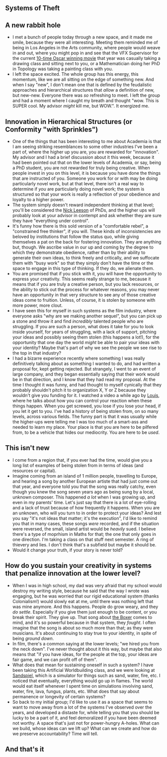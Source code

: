 ## Systems of Theft

## A new rabbit hole
- I met a bunch of people today through a new space, and it made me smile, because they were all interesting.
Meeting them reminded me of being in Los Angeles in the Arts community, where people would weave in and out, where you
might pop in and see that the VFX Supervisor for the current [10-time Oscar winning movie](https://en.wikipedia.org/wiki/Life_of_Pi_(film)) that year was casually taking 
a drawing class and sitting next to you, or a Mathematician doing her PhD in Topology was taking a painting class with you.
- I left the space excited. The whole group has this energy, this momentum, like we are all sitting on the edge of something new. 
And when I say "new", I don't mean one that is defined by the feudalistic approaches and hierarchical structures that *allow* a definition of new, but new-new.
Everyone there was *so* refreshing to meet. I left the group and had a moment where I caught my breath and thought "wow. This is SUPER cool. My advisor *might* 
kill me, but WOW.". It energized me. 

## Innovation in Hierarchical Structures (or Conformity "with Sprinkles")
- One of the things that has been interesting to me about Academia is that I am seeing striking resemblances to some other industries I've been a part of,
where the higher up you are, you are rewarded for "innovation". My advisor and I had a brief discussion about it this week, because it had been pointed out that
on the lower levels of Academia, or say, being a PhD student, you are not rewarded for truly being creative. When people invest in you on this level, it is because
you have done the things that are instructed of you. Someone you work for or with may be doing particularly novel work, but at that level, there isn't a real way
to determine if *you* are particularly doing novel work; the system is structured so that your work is really a reflection of your obedience and loyalty to a higher
power. 
- The system simply doesn't reward independent thinking at that level; you'll be considered the [Nick Leeson](https://en.wikipedia.org/wiki/Nick_Leeson) of PhDs, and the higher ups will probably look at your
advisor in contempt and ask whether they are sure they have "everything under control".
- It's funny how there is this sold version of a "comfortable rebel", a "constrained free thinker", if you will. These kinds of inconsistencies are beloved by
institutions that follow the status quo, while giving themselves a pat on the back for fostering innovation. They are anything but, though. We ascribe value in our up and coming by the degree to which they demonstrate obedience, rather than by their ability to generate their own ideas, to think freely and critically, and we suffocate them with "busy work" so that they simply
don't have the time or the space to engage in this type of thinking. If they do, we alienate them.
- You are promised that if you stick with it, you will have the opportunity to express your creativity. This seems really strange to me, because it means that if
you are truly a creative person, but you lack resources, or the ability to stick out the process for whatever reasons, you may never have an opportunity in that
very structure to see any of those creative ideas come to fruition. Unless, of course, it is stolen by someone with more power, more clout. 
- I have seen this for myself in such systems as the film industry, where everyone asks "why are we making another sequel", but you can pick up a stone and throw
it and find *incredibly* talented people who are struggling. If you are such a person, what does it take for you to look inside yourself, for years of struggling,
with a lack of support, pitching your ideas and possibly seeing them stolen (this happens a lot!), for the opportunity that one day the world *might* be able 
to pair your ideas with your identity? Maybe that's part of why we see the people we see rise to the top in that industry? 
- I had a bizarre experience recently where something I was really definitively talking about as something I wanted to do, and had written a proposal for, kept
getting rejected. But strangely, I went to an event of large company, and they began essentially saying that their work would be in that direction, and 
I know that they had read my proposal. At the time I thought it was funny, and had thought to myself cynically that they probably shouldn't pitch it to organization 
X, Y or Z because they wouldn't give you funding for it. I watched
a video a while ago by [Louis](https://www.youtube.com/watch?v=i6fGOXWO0w4&t=1s), where he talks about how you can control your reaction when these things happen. When you get screwed, you lose if you lose
your head, if you let it get to you. I've had a history of being stolen from, on so many levels, across various fields. The funny part is that it was usually while
the higher-ups were telling me I was too much of a smart-ass and needed to learn my place. Your place is that you are here to be pilfered from, to be a vehicle 
that hides our mediocrity. You are here to be *used*.

## This isn't new
- I come from a region that, if you ever had the time, would give you a long list of examples of being stolen from in terms of ideas (and resources or capital). 
- Imagine coming from an island of 1 million people, travelling to Europe, and hearing a song by another European artiste that had just come out that year,
and everyone told you that the song was really catchy, even though you knew the song seven years ago as being sung by a local, unknown composer. This happened
*a lot* when I was growing up, and even in my parents' time. Let's just say that there is a lot of eye-rolling and a lack of trust because of how frequently
it happens. When you are an unknown, who will you turn to in order to protect your ideas? And lest you say "it's not ideas that matter; it's the execution",
I'd like to remind you that in many cases, these songs *were* recorded, and if the situation were reversed, the small, island artist would be *heavily* sued.
I believe there's a type of moprhism in Maths for that; the one that only goes in one direction. I'm taking a class on that stuff next semester. A ring of thievery
and lies. I don't think that's a subfield but maybe it should be.
- Would it change your truth, if your story is never told?

## How do you sustain your creativity in systems that penalize innovation at the lower level?
- When I was in high school, my dad was very afraid that my school would destroy my writing style, because he said that the way I wrote was engaging, but he was worried that our rigid educational system (thanks Colonialism!) would slowly eat at me, until there was nothing left that was mine anymore. And this happens. People
do grow weary, and they *do settle*. Especially if you give them just enough to be content, or you break their spirit. They give up. That song about [the Boxer](https://en.wikipedia.org/wiki/The_Boxer) comes
to mind, and it's so powerful because in that system, they *fought*. I often imagine that the song is about so much more than that; as they were musicians. It's 
about continuing to stay true to your identity, in spite of being *ground down*.
- In film, there's a common saying at the lower levels; "we hired you from the neck down". I've never thought about it this way, but maybe that also means that 
"if you have ideas, for the people at the top, your ideas are fair game, and we can profit off of them". 
- What does that mean for sustaining oneself in such a system? I have been taking this Artificial Worldbuilding class, and we were looking at [Sandspiel](https://sandspiel.club/#),
which is a simulator for things such as sand, water, fire, etc. I noticed that eventually, everything would go up in flames. The world would eat itself whenever I
spent time on simulations involving sand, water, fire, lava, fungus, plants, etc. What does that say about permanence or longevity of certain systems?
- So back to my initial group; I'd like to use it as a space that seems to want to move away from a lot of the systems I've observed over the years, and developed
a distaste for, while telling you that you should be lucky to be a part of it, and feel demoralized if you have been deemed not worthy. A space that's just not
for power-hungry A-holes. What can we build, whose ideas can we lift up? What can we create and how do we preserve accountability? Time will tell.

## And that's it

















